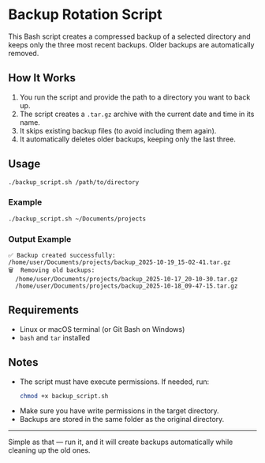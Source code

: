 # Backup Rotation Script

This Bash script creates a compressed backup of a selected directory and keeps only the three most recent backups. Older backups are automatically removed.

## How It Works
1. You run the script and provide the path to a directory you want to back up.
2. The script creates a `.tar.gz` archive with the current date and time in its name.
3. It skips existing backup files (to avoid including them again).
4. It automatically deletes older backups, keeping only the last three.

## Usage
```bash
./backup_script.sh /path/to/directory
```

### Example
```bash
./backup_script.sh ~/Documents/projects
```

### Output Example
```
✅ Backup created successfully: /home/user/Documents/projects/backup_2025-10-19_15-02-41.tar.gz
🗑️  Removing old backups:
  /home/user/Documents/projects/backup_2025-10-17_20-10-30.tar.gz
  /home/user/Documents/projects/backup_2025-10-18_09-47-15.tar.gz
```

## Requirements
- Linux or macOS terminal (or Git Bash on Windows)
- `bash` and `tar` installed

## Notes
- The script must have execute permissions. If needed, run:
  ```bash
  chmod +x backup_script.sh
  ```
- Make sure you have write permissions in the target directory.
- Backups are stored in the same folder as the original directory.

---

Simple as that — run it, and it will create backups automatically while cleaning up the old ones.
